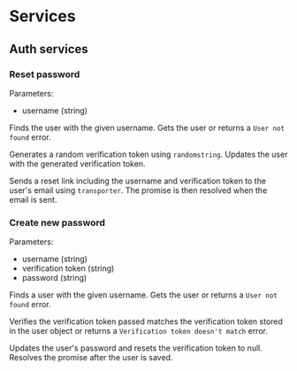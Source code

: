 # Services

## Auth services

### Reset password

Parameters:

- username (string)

Finds the user with the given username. Gets the user or returns a `User not found` error.

Generates a random verification token using `randomstring`. Updates the user with the generated verification token.

Sends a reset link including the username and verification token to the user's email using `transporter`. The promise is then resolved when the email is sent.

### Create new password

Parameters:

- username (string)
- verification token (string)
- password (string)

Finds a user with the given username. Gets the user or returns a `User not found` error.

Verifies the verification token passed matches the verification token stored in the user object or returns a `Verification token doesn't match` error.

Updates the user's password and resets the verification token to null. Resolves the promise after the user is saved.
